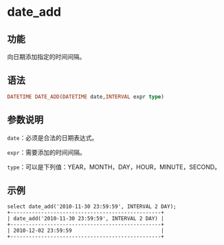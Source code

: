 # date_add

## 功能

向日期添加指定的时间间隔。

## 语法

```Haskell
DATETIME DATE_ADD(DATETIME date,INTERVAL expr type)
```

## 参数说明

`date`：必须是合法的日期表达式。

`expr`：需要添加的时间间隔。

`type`：可以是下列值：YEAR，MONTH，DAY，HOUR，MINUTE，SECOND。

## 示例

```Plain Text
select date_add('2010-11-30 23:59:59', INTERVAL 2 DAY);
+-------------------------------------------------+
| date_add('2010-11-30 23:59:59', INTERVAL 2 DAY) |
+-------------------------------------------------+
| 2010-12-02 23:59:59                             |
+-------------------------------------------------+
```
